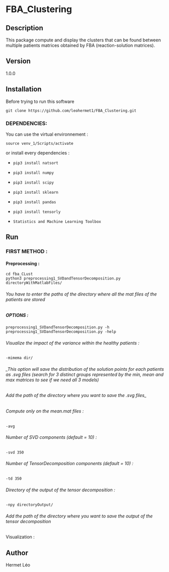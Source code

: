 # FBA_Clustering

## Description
This package compute and display the clusters that can be found between multiple patients matrices obtained by FBA (reaction-solution matrices).

## Version
1.0.0

## Installation
Before trying to run this software 
```
git clone https://github.com/leohermet1/FBA_Clustering.git
```

### DEPENDENCIES:
You can use the virtual environnement :
```
source venv_1/Scripts/activate
```
or install every dependencies :
+ `pip3 install natsort`
+ `pip3 install numpy`
+ `pip3 install scipy`
+ `pip3 install sklearn`
+ `pip3 install pandas`
+ `pip3 install tensorly`

+ `Statistics and Machine Learning Toolbox`

## Run
### FIRST METHOD :
#### Preprocessing :
```
cd fba_CLust
python3 preprocessing1_SVDandTensorDecomposition.py directoryWithMatlabFiles/
```
###### You have to enter the paths of the directory where all the mat files of the patients are stored
##### OPTIONS :
```
preprocessing1_SVDandTensorDecomposition.py -h
preprocessing1_SVDandTensorDecomposition.py -help
```
###### Visualize the impact of the variance within the healthy patients :
```
-mimema dir/
```
###### _This option will save the distribution of the solution points for each patients as .svg files (search for 3 distinct groups represented by the min, mean and max matrices to see if we need all 3 models)
###### Add the path of the directory where you want to save the .svg files_

###### Compute only on the mean.mat files :
```
-avg
```

###### Number of SVD components (default = 10) :
```
-svd 350
```

###### Number of TensorDecomposition components (default = 10) :
```
-td 350
```

###### Directory of the output of the tensor decomposition :
```
-npy directoryOutput/
```
###### _Add the path of the directory where you want to save the output of the tensor decomposition_


Visualization :



## Author
Hermet Léo
